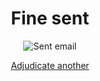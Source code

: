 <div style="text-align: center;">

# Fine sent


<img src="{{ '/assets/images/sent.png' | url }}" alt="Sent email" class="icon">


<a href="{{ '/' | url }}" class="nsw-button nsw-button--primary">Adjudicate another</a>

</div>
